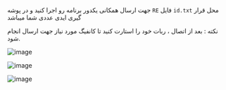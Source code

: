 جهت ارسال همکانی یکدور برنامه رو اجرا کنید و در پوشه `RE` فایل `id.txt` محل قرار گیری ایدی عددی شما میباشد 

نکته : بعد از اتصال ، ربات خود را استارت کنید تا کانفیگ مورد نیاز جهت ارسال انجام شود.

![image](https://user-images.githubusercontent.com/64539596/200094057-8294bcc3-d88d-4ed1-84d3-fb01fce2fcb2.png)

![image](https://user-images.githubusercontent.com/64539596/200093739-8794ea3e-d80f-4db1-ae3d-833749f22067.png)

![image](https://user-images.githubusercontent.com/64539596/200093769-9273acb8-a496-4954-a702-2f5d4e7faf02.png)
